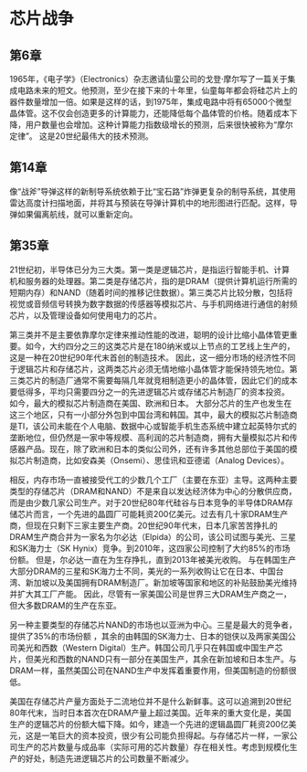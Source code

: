 # 芯片战争

## 第6章

1965年，《电子学》（Electronics）杂志邀请仙童公司的戈登·摩尔写了一篇关于集成电路未来的短文。他预测，至少在接下来的十年里，仙童每年都会将硅芯片上的器件数量增加一倍。如果是这样的话，到1975年，集成电路中将有65000个微型晶体管。这不仅会创造更多的计算能力，还能降低每个晶体管的价格。随着成本下降，用户数量也会增加。这种计算能力指数级增长的预测，后来很快被称为“摩尔定律”。 这是20世纪最伟大的技术预测。

## 第14章

像“战斧”导弹这样的新制导系统依赖于比“宝石路”炸弹更复杂的制导系统，其使用雷达高度计扫描地面，并将其与预装在导弹计算机中的地形图进行匹配。这样，导弹如果偏离航线，就可以重新定向。

## 第35章

21世纪初，半导体已分为三大类。第一类是逻辑芯片，是指运行智能手机、计算机和服务器的处理器。第二类是存储芯片，指的是DRAM（提供计算机运行所需的短期内存）和NAND（随着时间的推移记住数据）。第三类芯片比较分散，包括将视觉或音频信号转换为数字数据的传感器等模拟芯片、与手机网络进行通信的射频芯片，以及管理设备如何使用电力的芯片。

第三类并不是主要依靠摩尔定律来推动性能的改进，聪明的设计比缩小晶体管更重要。如今，大约四分之三的这类芯片是在180纳米或以上节点的工艺线上生产的，这是一种在20世纪90年代末首创的制造技术。 因此，这一细分市场的经济性不同于逻辑芯片和存储芯片，这两类芯片必须无情地缩小晶体管才能保持领先地位。第三类芯片的制造厂通常不需要每隔几年就竞相制造更小的晶体管，因此它们的成本要低得多，平均只需要四分之一的先进逻辑芯片或存储芯片制造厂的资本投资。 如今，最大的模拟芯片制造商在美国、欧洲和日本。 大部分芯片的生产也发生在这三个地区，只有一小部分外包到中国台湾和韩国。其中，最大的模拟芯片制造商是TI，该公司未能在个人电脑、数据中心或智能手机生态系统中建立起英特尔式的垄断地位，但仍然是一家中等规模、高利润的芯片制造商，拥有大量模拟芯片和传感器产品。现在，除了欧洲和日本的类似公司外，还有许多其他总部位于美国的模拟芯片制造商，比如安森美（Onsemi）、思佳讯和亚德诺（Analog Devices）。

相反，内存市场一直被接受代工的少数几个工厂（主要在东亚）主导。这两种主要类型的存储芯片（DRAM和NAND）不是来自以发达经济体为中心的分散供应商，而是由少数几家公司生产。对于20世纪80年代硅谷与日本竞争的半导体DRAM存储芯片而言，一个先进的晶圆厂可能耗资200亿美元。过去有几十家DRAM生产商，但现在只剩下三家主要生产商。20世纪90年代末，日本几家苦苦挣扎的DRAM生产商合并为一家名为尔必达（Elpida）的公司，该公司试图与美光、三星和SK海力士（SK Hynix）竞争。到2010年，这四家公司控制了大约85%的市场份额。 但是，尔必达一直在为生存挣扎，直到2013年被美光收购。 与在韩国生产大部分DRAM的三星和SK海力士不同，美光的一系列收购让它在日本、中国台湾、新加坡以及美国拥有DRAM制造厂。新加坡等国家和地区的补贴鼓励美光维持并扩大其工厂产能。 因此，尽管有一家美国公司是世界三大DRAM生产商之一，但大多数DRAM的生产在东亚。

另一种主要类型的存储芯片NAND的市场也以亚洲为中心。三星是最大的竞争者，提供了35%的市场份额 ，其余的由韩国的SK海力士、日本的铠侠以及两家美国公司美光和西数（Western Digital）生产。韩国公司几乎只在韩国或中国生产芯片，但美光和西数的NAND只有一部分在美国生产，其余在新加坡和日本生产。与DRAM一样，虽然美国公司在NAND生产中发挥着重要作用，但美国制造的份额很低。

美国在存储芯片产量方面处于二流地位并不是什么新鲜事。这可以追溯到20世纪80年代末，当时日本首次在DRAM产量上超过美国。近年来的重大变化是，美国生产的逻辑芯片的份额大幅下降。如今，建造一个先进的逻辑晶圆厂耗资200亿美元，这是一笔巨大的资本投资，很少有公司能负担得起。与存储芯片一样，一家公司生产的芯片数量与成品率（实际可用的芯片数量）存在相关性。考虑到规模化生产的好处，制造先进逻辑芯片的公司数量不断减少。